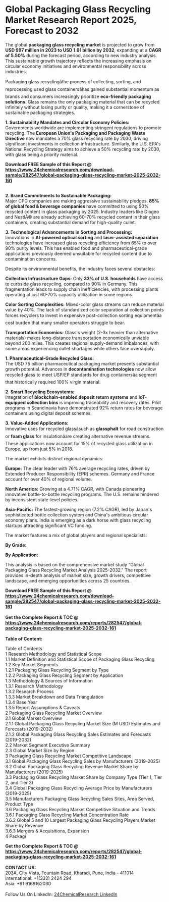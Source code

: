 <h1>Global Packaging Glass Recycling Market Research Report 2025, Forecast to 2032</h1><p>The global <strong>packaging glass recycling market</strong> is projected to grow from <strong>USD 997 million in 2023 to USD 1.61 billion by 2032</strong>, expanding at a <strong>CAGR of 5.50%</strong> during the forecast period, according to new industry analysis. This sustainable growth trajectory reflects the increasing emphasis on circular economy initiatives and environmental responsibility across industries.</p><p>Packaging glass recyclingâthe process of collecting, sorting, and reprocessing used glass containersâhas gained substantial momentum as brands and consumers increasingly prioritize <strong>eco-friendly packaging solutions</strong>. Glass remains the only packaging material that can be recycled infinitely without losing purity or quality, making it a cornerstone of sustainable packaging strategies.</p><p><strong>1. Sustainability Mandates and Circular Economy Policies:</strong><br>
Governments worldwide are implementing stringent regulations to promote recycling. The <strong>European Union's Packaging and Packaging Waste Directive</strong> now mandates a 70% glass recycling rate by 2030, driving significant investments in collection infrastructure. Similarly, the U.S. EPA's National Recycling Strategy aims to achieve a 50% recycling rate by 2030, with glass being a priority material.</p><div><b>Download FREE Sample of this Report @ 
            <a href="https://www.24chemicalresearch.com/download-sample/282547/global-packaging-glass-recycling-market-2025-2032-161">
            https://www.24chemicalresearch.com/download-sample/282547/global-packaging-glass-recycling-market-2025-2032-161</a></b></div><br><p><strong>2. Brand Commitments to Sustainable Packaging:</strong><br>
Major CPG companies are making aggressive sustainability pledges. <strong>85% of global food &amp; beverage companies</strong> have committed to using 50% recycled content in glass packaging by 2025. Industry leaders like Diageo and NestlÃ© are already achieving 60-70% recycled content in their glass containers, creating substantial demand for high-quality cullet.</p><p><strong>3. Technological Advancements in Sorting and Processing:</strong><br>
Innovations in <strong>AI-powered optical sorting</strong> and <strong>laser-assisted separation</strong> technologies have increased glass recycling efficiency from 65% to over 90% purity levels. This has enabled food and pharmaceutical-grade applications previously deemed unsuitable for recycled content due to contamination concerns.</p><p>Despite its environmental benefits, the industry faces several obstacles:</p><p><strong>Collection Infrastructure Gaps:</strong> Only <strong>33% of U.S. households</strong> have access to curbside glass recycling, compared to 90% in Germany. This fragmentation leads to supply chain inefficiencies, with processing plants operating at just 60-70% capacity utilization in some regions.</p><p><strong>Color Sorting Complexities:</strong> Mixed-color glass streams can reduce material value by 40%. The lack of standardized color separation at collection points forces recyclers to invest in expensive post-collection sorting equipmentâa cost burden that many smaller operators struggle to bear.</p><p><strong>Transportation Economics:</strong> Glass's weight (2-3x heavier than alternative materials) makes long-distance transportation economically unviable beyond 200 miles. This creates regional supply-demand imbalances, with some areas experiencing cullet shortages while others face oversupply.</p><p><strong>1. Pharmaceutical-Grade Recycled Glass:</strong><br>
The USD 75 billion pharmaceutical packaging market presents substantial growth potential. Advances in <strong>decontamination technologies</strong> now allow recycled glass to meet USP/EP standards for drug containersâa segment that historically required 100% virgin material.</p><p><strong>2. Smart Recycling Ecosystems:</strong><br>
Integration of <strong>blockchain-enabled deposit return systems</strong> and <strong>IoT-equipped collection bins</strong> is improving traceability and recovery rates. Pilot programs in Scandinavia have demonstrated 92% return rates for beverage containers using digital deposit schemes.</p><p><strong>3. Value-Added Applications:</strong><br>
Innovative uses for recycled glassâsuch as <strong>glassphalt</strong> for road construction or <strong>foam glass</strong> for insulationâare creating alternative revenue streams. These applications now account for 15% of recycled glass utilization in Europe, up from just 5% in 2018.</p><p>The market exhibits distinct regional dynamics:</p><p><strong>Europe:</strong> The clear leader with 76% average recycling rates, driven by Extended Producer Responsibility (EPR) schemes. Germany and France account for over 40% of regional volume.</p><p><strong>North America:</strong> Growing at a 4.71% CAGR, with Canada pioneering innovative bottle-to-bottle recycling programs. The U.S. remains hindered by inconsistent state-level policies.</p><p><strong>Asia-Pacific:</strong> The fastest-growing region (7.2% CAGR), led by Japan's sophisticated bottle collection system and China's ambitious circular economy plans. India is emerging as a dark horse with glass recycling startups attracting significant VC funding.</p><p>The market features a mix of global players and regional specialists:</p><p><strong>By Grade:</strong></p><p><strong>By Application:</strong></p><p>This analysis is based on the comprehensive market study "Global Packaging Glass Recycling Market Analysis 2025-2032." The report provides in-depth analysis of market size, growth drivers, competitive landscape, and emerging opportunities across 25 countries.</p><div><b>Download FREE Sample of this Report @ 
            <a href="https://www.24chemicalresearch.com/download-sample/282547/global-packaging-glass-recycling-market-2025-2032-161">
            https://www.24chemicalresearch.com/download-sample/282547/global-packaging-glass-recycling-market-2025-2032-161</a></b></div><br><div><b>Get the Complete Report & TOC @ 
            <a href="https://www.24chemicalresearch.com/reports/282547/global-packaging-glass-recycling-market-2025-2032-161">
            https://www.24chemicalresearch.com/reports/282547/global-packaging-glass-recycling-market-2025-2032-161</a></b></div><br>
            <b>Table of Content:</b><p>Table of Contents<br />
1 Research Methodology and Statistical Scope<br />
1.1 Market Definition and Statistical Scope of Packaging Glass Recycling<br />
1.2 Key Market Segments<br />
1.2.1 Packaging Glass Recycling Segment by Type<br />
1.2.2 Packaging Glass Recycling Segment by Application<br />
1.3 Methodology & Sources of Information<br />
1.3.1 Research Methodology<br />
1.3.2 Research Process<br />
1.3.3 Market Breakdown and Data Triangulation<br />
1.3.4 Base Year<br />
1.3.5 Report Assumptions & Caveats<br />
2 Packaging Glass Recycling Market Overview<br />
2.1 Global Market Overview<br />
2.1.1 Global Packaging Glass Recycling Market Size (M USD) Estimates and Forecasts (2019-2032)<br />
2.1.2 Global Packaging Glass Recycling Sales Estimates and Forecasts (2019-2032)<br />
2.2 Market Segment Executive Summary<br />
2.3 Global Market Size by Region<br />
3 Packaging Glass Recycling Market Competitive Landscape<br />
3.1 Global Packaging Glass Recycling Sales by Manufacturers (2019-2025)<br />
3.2 Global Packaging Glass Recycling Revenue Market Share by Manufacturers (2019-2025)<br />
3.3 Packaging Glass Recycling Market Share by Company Type (Tier 1, Tier 2, and Tier 3)<br />
3.4 Global Packaging Glass Recycling Average Price by Manufacturers (2019-2025)<br />
3.5 Manufacturers Packaging Glass Recycling Sales Sites, Area Served, Product Type<br />
3.6 Packaging Glass Recycling Market Competitive Situation and Trends<br />
3.6.1 Packaging Glass Recycling Market Concentration Rate<br />
3.6.2 Global 5 and 10 Largest Packaging Glass Recycling Players Market Share by Revenue<br />
3.6.3 Mergers & Acquisitions, Expansion<br />
4 Packagi</p><div><b>Get the Complete Report & TOC @ 
            <a href="https://www.24chemicalresearch.com/reports/282547/global-packaging-glass-recycling-market-2025-2032-161">
            https://www.24chemicalresearch.com/reports/282547/global-packaging-glass-recycling-market-2025-2032-161</a></b></div><br><b>CONTACT US:</b><br>
            203A, City Vista, Fountain Road, Kharadi, Pune, India - 411014<br>
            International: +1(332) 2424 294<br>
            Asia: +91 9169162030 <br><br>
            Follow Us On LinkedIn: <a href="https://www.linkedin.com/company/24chemicalresearch/">24ChemicalResearch LinkedIn</a>
